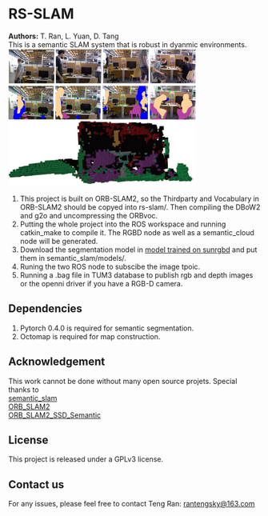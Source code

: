 # RS-SLAM
**Authors:** T. Ran, L. Yuan, D. Tang 
<br />This is a semantic SLAM system that is robust in dyanmic environments.
<br /><img src="https://github.com/rantengsky/RS-SLAM/blob/master/semantic_slam/pics/introduction-a.png" width="375">
<br /><img src="https://github.com/rantengsky/RS-SLAM/blob/master/semantic_slam/pics/introduction-b.png" width="375">
<br /><img src="https://github.com/rantengsky/RS-SLAM/blob/master/semantic_slam/pics/introduction-c.png" width="375">
1. This project is built on ORB-SLAM2, so the Thirdparty and Vocabulary in ORB-SLAM2 should be copyed into rs-slam/. Then compiling the DBoW2 and g2o and uncompressing the ORBvoc.
2. Putting the whole project into the ROS workspace and running catkin_make to compile it. The RGBD node as well as a semantic_cloud node will be generated.   
2. Download the segmentation model in 
[model trained on sunrgbd](https://drive.google.com/file/d/1t26t2VHNOzmjH-0lDTdYzXBACOV_4-eL/view?usp=sharing)
and put them in semantic_slam/models/.
3. Runing the two ROS node to subscibe the image tpoic.
3. Running a .bag file in TUM3 database to publish rgb and depth images or the openni driver if you have a RGB-D camera.
## Dependencies
1. Pytorch 0.4.0 is required for semantic segmentation.
2. Octomap is required for map construction.
## Acknowledgement
This work cannot be done without many open source projets. Special thanks to
<br />[semantic_slam](https://github.com/floatlazer/semantic_slam)
<br />[ORB_SLAM2](https://github.com/raulmur/ORB_SLAM2)
<br />[ORB_SLAM2_SSD_Semantic](https://github.com/Ewenwan/ORB_SLAM2_SSD_Semantic)
## License
This project is released under a GPLv3 license.
## Contact us
For any issues, please feel free to contact Teng Ran: rantengsky@163.com
